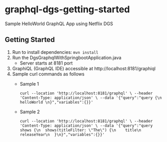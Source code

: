 # graphql-dgs-getting-started
Sample HelloWorld GraphQL App using Netflix DGS

## Getting Started
1. Run to install dependencies: `mvn install`
2. Run the DgsGraphqlWithSpringbootApplication.java
   * Server starts at 8181 port
3. GraphiQL (GraphQL IDE) accessible at http://localhost:8181/graphiql
4. Sample curl commands as follows
   * Sample 1

      `curl --location 'http://localhost:8181/graphql' \
      --header 'Content-Type: application/json' \
      --data '{"query":"query {\n  helloWorld \n}","variables":{}}'`

   * Sample 2

      `curl --location 'http://localhost:8181/graphql' \
      --header 'Content-Type: application/json' \
      --data '{"query":"query shows {\n  shows(titleFilter: \"The\") {\n    title\n    releaseYear\n  }\n}","variables":{}}'`
